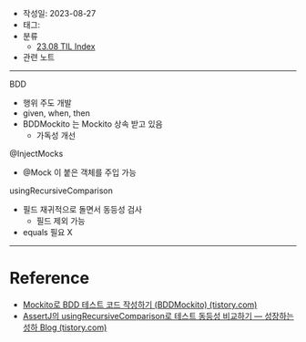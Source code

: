 - 작성일: 2023-08-27
- 태그: 
- 분류
    - [23.08 TIL Index](23.08%20TIL%20Index.md)
- 관련 노트

---

BDD

- 행위 주도 개발
- given, when, then
- BDDMockito 는 Mockito 상속 받고 있음
    - 가독성 개선

@InjectMocks

- @Mock 이 붙은 객체를 주입 가능


usingRecursiveComparison

- 필드 재귀적으로 돌면서 동등성 검사
    - 필드 제외 가능
- equals 필요 X

---

# Reference

- [Mockito로 BDD 테스트 코드 작성하기 (BDDMockito) (tistory.com)](https://jaehoney.tistory.com/220)
- [AssertJ의 usingRecursiveComparison로 테스트 동등성 비교하기 — 성장하는 성하 Blog (tistory.com)](https://ksh-coding.tistory.com/100)